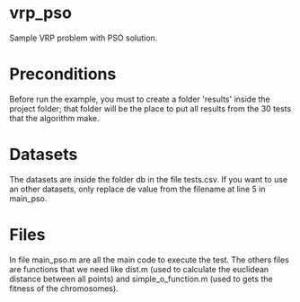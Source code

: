 # vrp_pso
Sample VRP problem with PSO solution.

# Preconditions
Before run the example, you must to create a folder 'results' inside the project folder; that folder will be the place to put all results from the 30 tests that the algorithm make.

# Datasets
The datasets are inside the folder db in the file tests.csv. If you want to use an other datasets, only replace de value from the filename at line 5 in main_pso.

# Files
In file main_pso.m are all the main code to execute the test. The others files are functions that we need like dist.m (used to calculate the euclidean distance between all points) and simple_o_function.m (used to gets the fitness of the chromosomes).
